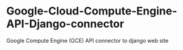 # Google-Cloud-Compute-Engine-API-Django-connector
Google Compute Engine (GCE) API connector to django web site
